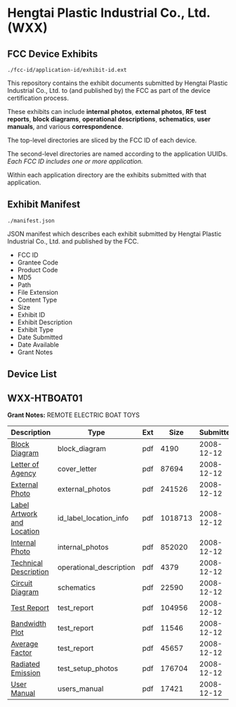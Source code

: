 # Hengtai Plastic Industrial Co., Ltd. (WXX)
## FCC Device Exhibits

```
./fcc-id/application-id/exhibit-id.ext
```

This repository contains the exhibit documents submitted by Hengtai Plastic Industrial Co., Ltd. to (and published by) the FCC as part of the device certification process.

These exhibits can include **internal photos**, **external photos**, **RF test reports**, **block diagrams**, **operational descriptions**, **schematics**, **user manuals**, and various **correspondence**.

The top-level directories are sliced by the FCC ID of each device.

The second-level directories are named according to the application UUIDs. *Each FCC ID includes one or more application.*

Within each application directory are the exhibits submitted with that application. 

## Exhibit Manifest

```
./manifest.json
```

JSON manifest which describes each exhibit submitted by Hengtai Plastic Industrial Co., Ltd. and published by the FCC.

- FCC ID
- Grantee Code
- Product Code
- MD5
- Path
- File Extension
- Content Type
- Size
- Exhibit ID
- Exhibit Description
- Exhibit Type
- Date Submitted
- Date Available
- Grant Notes

## Device List
## WXX-HTBOAT01
**Grant Notes:** REMOTE ELECTRIC BOAT TOYS

| Description | Type | Ext | Size | Submitted | Available |
| ----------- | ---- | --- | ---- | --------- | --------- |
| [Block Diagram](WXX-HTBOAT01/2ca0d33ca8537c94f0422b2b2338ec8b/1043092.pdf) | block_diagram | pdf | 4190 | 2008-12-12 | 2008-12-12 |
| [Letter of Agency](WXX-HTBOAT01/2ca0d33ca8537c94f0422b2b2338ec8b/1043097.pdf) | cover_letter | pdf | 87694 | 2008-12-12 | 2008-12-12 |
| [External Photo](WXX-HTBOAT01/2ca0d33ca8537c94f0422b2b2338ec8b/1043090.pdf) | external_photos | pdf | 241526 | 2008-12-12 | 2008-12-12 |
| [Label Artwork and Location](WXX-HTBOAT01/2ca0d33ca8537c94f0422b2b2338ec8b/1043094.pdf) | id_label_location_info | pdf | 1018713 | 2008-12-12 | 2008-12-12 |
| [Internal Photo](WXX-HTBOAT01/2ca0d33ca8537c94f0422b2b2338ec8b/1043091.pdf) | internal_photos | pdf | 852020 | 2008-12-12 | 2008-12-12 |
| [Technical Description](WXX-HTBOAT01/2ca0d33ca8537c94f0422b2b2338ec8b/1043087.pdf) | operational_description | pdf | 4379 | 2008-12-12 | 2008-12-12 |
| [Circuit Diagram](WXX-HTBOAT01/2ca0d33ca8537c94f0422b2b2338ec8b/1043093.pdf) | schematics | pdf | 22590 | 2008-12-12 | 2008-12-12 |
| [Test Report](WXX-HTBOAT01/2ca0d33ca8537c94f0422b2b2338ec8b/1043086.pdf) | test_report | pdf | 104956 | 2008-12-12 | 2008-12-12 |
| [Bandwidth Plot](WXX-HTBOAT01/2ca0d33ca8537c94f0422b2b2338ec8b/1043089.pdf) | test_report | pdf | 11546 | 2008-12-12 | 2008-12-12 |
| [Average Factor](WXX-HTBOAT01/2ca0d33ca8537c94f0422b2b2338ec8b/1043096.pdf) | test_report | pdf | 45657 | 2008-12-12 | 2008-12-12 |
| [Radiated Emission](WXX-HTBOAT01/2ca0d33ca8537c94f0422b2b2338ec8b/1043088.pdf) | test_setup_photos | pdf | 176704 | 2008-12-12 | 2008-12-12 |
| [User Manual](WXX-HTBOAT01/2ca0d33ca8537c94f0422b2b2338ec8b/1043095.pdf) | users_manual | pdf | 17421 | 2008-12-12 | 2008-12-12 |
